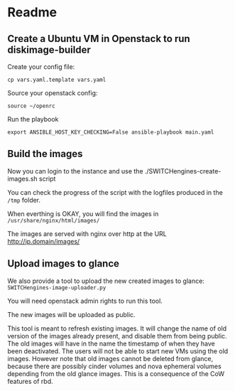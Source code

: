 # Readme

## Create a Ubuntu VM in Openstack to run diskimage-builder

Create your config file:

`
cp vars.yaml.template vars.yaml
`

Source your openstack config:

`
source ~/openrc
`

Run the playbook

`
export ANSIBLE_HOST_KEY_CHECKING=False
ansible-playbook main.yaml
`

## Build the images

Now you can login to the instance and use the ./SWITCHengines-create-images.sh script

You can check the progress of the script with the logfiles produced in the `/tmp` folder.

When everthing is OKAY, you will find the images in
`
/usr/share/nginx/html/images/
`

The images are served with nginx over http at the URL http://ip.domain/images/

## Upload images to glance

We also provide a tool to upload the new created images to glance: `SWITCHengines-image-uploader.py`

You will need openstack admin rights to run this tool.

The new images will be uploaded as public.

This tool is meant to refresh existing images. It will change the name of old version of the images already present, and disable them from being public. The old images will have in the name the timestamp of when they have been deactivated. The users will not be able to start new VMs using the old images. However note that old images cannot be deleted from glance, because there are possibly cinder volumes and nova ephemeral volumes depending from the old glance images. This is a consequence of the CoW features of rbd.
